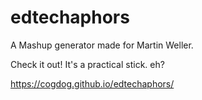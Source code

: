 # edtechaphors
A Mashup generator made for Martin Weller.

Check it out! It's a practical stick. eh?

https://cogdog.github.io/edtechaphors/
